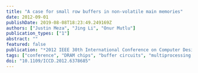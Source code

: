 ```yaml
---
title: "A case for small row buffers in non-volatile main memories"
date: 2012-09-01
publishDate: 2019-08-08T18:23:49.249169Z
authors: ["Justin Meza", "Jing Li", "Onur Mutlu"]
publication_types: ["1"]
abstract: ""
featured: false
publication: "*2012 IEEE 30th International Conference on Computer Design (textbfICCD)*"
tags: ["conference", "DRAM chips", "buffer circuits", "multiprocessing systems", "DRAM baseline", "DRAM chips", "DRAM-based main memories", "NVM technologies", "array access", "buffered data", "chip costs", "data mapping schemes", "main memory dynamic energy", "memory array access", "memory parallelism", "multicore architectures", "nonvolatile main memories", "read operations", "row buffer size", "small row buffers", "system-level trends", "Arrays", "Memory management", "Nonvolatile memory", "Organizations", "Phase change materials", "Random access memory"]
doi: "10.1109/ICCD.2012.6378685"
---
```


